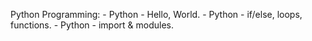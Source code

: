 Python Programming:
	- Python - Hello, World.
	- Python - if/else, loops, functions.
	- Python - import & modules.
